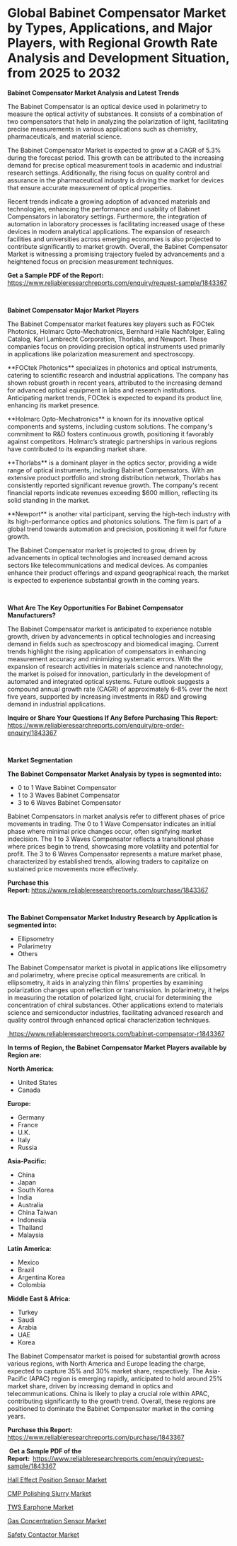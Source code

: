 <p><h1>Global Babinet Compensator Market by Types, Applications, and Major Players, with Regional Growth Rate Analysis and Development Situation, from 2025 to 2032</h1></p><p><strong>Babinet Compensator Market Analysis and Latest Trends</strong></p>
<p><p>The Babinet Compensator is an optical device used in polarimetry to measure the optical activity of substances. It consists of a combination of two compensators that help in analyzing the polarization of light, facilitating precise measurements in various applications such as chemistry, pharmaceuticals, and material science.</p><p>The Babinet Compensator Market is expected to grow at a CAGR of 5.3% during the forecast period. This growth can be attributed to the increasing demand for precise optical measurement tools in academic and industrial research settings. Additionally, the rising focus on quality control and assurance in the pharmaceutical industry is driving the market for devices that ensure accurate measurement of optical properties.</p><p>Recent trends indicate a growing adoption of advanced materials and technologies, enhancing the performance and usability of Babinet Compensators in laboratory settings. Furthermore, the integration of automation in laboratory processes is facilitating increased usage of these devices in modern analytical applications. The expansion of research facilities and universities across emerging economies is also projected to contribute significantly to market growth. Overall, the Babinet Compensator Market is witnessing a promising trajectory fueled by advancements and a heightened focus on precision measurement techniques.</p></p>
<p><strong>Get a Sample PDF of the Report:&nbsp;</strong> <a href="https://www.reliableresearchreports.com/enquiry/request-sample/1843367?utm_campaign=118&utm_medium=2&utm_source=Github&utm_content=ia&utm_term=11022025&utm_id=babinet-compensator">https://www.reliableresearchreports.com/enquiry/request-sample/1843367</a></p>
<p>&nbsp;</p>
<p><strong>Babinet Compensator Major Market Players</strong></p>
<p><p>The Babinet Compensator market features key players such as FOCtek Photonics, Holmarc Opto-Mechatronics, Bernhard Halle Nachfolger, Ealing Catalog, Karl Lambrecht Corporation, Thorlabs, and Newport. These companies focus on providing precision optical instruments used primarily in applications like polarization measurement and spectroscopy.</p><p>**FOCtek Photonics** specializes in photonics and optical instruments, catering to scientific research and industrial applications. The company has shown robust growth in recent years, attributed to the increasing demand for advanced optical equipment in labs and research institutions. Anticipating market trends, FOCtek is expected to expand its product line, enhancing its market presence.</p><p>**Holmarc Opto-Mechatronics** is known for its innovative optical components and systems, including custom solutions. The company's commitment to R&D fosters continuous growth, positioning it favorably against competitors. Holmarc’s strategic partnerships in various regions have contributed to its expanding market share.</p><p>**Thorlabs** is a dominant player in the optics sector, providing a wide range of optical instruments, including Babinet Compensators. With an extensive product portfolio and strong distribution network, Thorlabs has consistently reported significant revenue growth. The company's recent financial reports indicate revenues exceeding $600 million, reflecting its solid standing in the market.</p><p>**Newport** is another vital participant, serving the high-tech industry with its high-performance optics and photonics solutions. The firm is part of a global trend towards automation and precision, positioning it well for future growth.</p><p>The Babinet Compensator market is projected to grow, driven by advancements in optical technologies and increased demand across sectors like telecommunications and medical devices. As companies enhance their product offerings and expand geographical reach, the market is expected to experience substantial growth in the coming years.</p></p>
<p>&nbsp;</p>
<p><strong>What Are The Key Opportunities For Babinet Compensator Manufacturers?</strong></p>
<p><p>The Babinet Compensator market is anticipated to experience notable growth, driven by advancements in optical technologies and increasing demand in fields such as spectroscopy and biomedical imaging. Current trends highlight the rising application of compensators in enhancing measurement accuracy and minimizing systematic errors. With the expansion of research activities in materials science and nanotechnology, the market is poised for innovation, particularly in the development of automated and integrated optical systems. Future outlook suggests a compound annual growth rate (CAGR) of approximately 6-8% over the next five years, supported by increasing investments in R&D and growing demand in industrial applications.</p></p>
<p><strong>Inquire or Share Your Questions If Any Before Purchasing This Report:</strong> <a href="https://www.reliableresearchreports.com/enquiry/pre-order-enquiry/1843367?utm_campaign=118&utm_medium=2&utm_source=Github&utm_content=ia&utm_term=11022025&utm_id=babinet-compensator">https://www.reliableresearchreports.com/enquiry/pre-order-enquiry/1843367</a></p>
<p>&nbsp;</p>
<p><strong>Market Segmentation</strong></p>
<p><strong>The Babinet Compensator Market Analysis by types is segmented into:</strong></p>
<p><ul><li>0 to 1 Wave Babinet Compensator</li><li>1 to 3 Waves Babinet Compensator</li><li>3 to 6 Waves Babinet Compensator</li></ul></p>
<p><p>Babinet Compensators in market analysis refer to different phases of price movements in trading. The 0 to 1 Wave Compensator indicates an initial phase where minimal price changes occur, often signifying market indecision. The 1 to 3 Waves Compensator reflects a transitional phase where prices begin to trend, showcasing more volatility and potential for profit. The 3 to 6 Waves Compensator represents a mature market phase, characterized by established trends, allowing traders to capitalize on sustained price movements more effectively.</p></p>
<p><strong>Purchase this Report:&nbsp;</strong><a href="https://www.reliableresearchreports.com/purchase/1843367?utm_campaign=118&utm_medium=2&utm_source=Github&utm_content=ia&utm_term=11022025&utm_id=babinet-compensator">https://www.reliableresearchreports.com/purchase/1843367</a></p>
<p>&nbsp;</p>
<p><strong>The Babinet Compensator Market Industry Research by Application is segmented into:</strong></p>
<p><ul><li>Ellipsometry</li><li>Polarimetry</li><li>Others</li></ul></p>
<p><p>The Babinet Compensator market is pivotal in applications like ellipsometry and polarimetry, where precise optical measurements are critical. In ellipsometry, it aids in analyzing thin films' properties by examining polarization changes upon reflection or transmission. In polarimetry, it helps in measuring the rotation of polarized light, crucial for determining the concentration of chiral substances. Other applications extend to materials science and semiconductor industries, facilitating advanced research and quality control through enhanced optical characterization techniques.</p></p>
<p><a href="https://www.reliableresearchreports.com/babinet-compensator-r1843367?utm_campaign=118&utm_medium=2&utm_source=Github&utm_content=ia&utm_term=11022025&utm_id=babinet-compensator">&nbsp;https://www.reliableresearchreports.com/babinet-compensator-r1843367</a></p>
<p><strong>In terms of Region, the Babinet Compensator Market Players available by Region are:</strong></p>
<p>
    <p> <strong> North America: </strong>
        <ul>
            <li>United States</li>
            <li>Canada</li>
        </ul>
        </p> 
    <p> <strong> Europe: </strong>
        <ul>
            <li>Germany</li>
            <li>France</li>
            <li>U.K.</li>
            <li>Italy</li>
            <li>Russia</li>
        </ul>
        </p> 
    <p> <strong> Asia-Pacific: </strong>
        <ul>
            <li>China</li>
            <li>Japan</li>
            <li>South Korea</li>
            <li>India</li>
            <li>Australia</li>
            <li>China Taiwan</li>
            <li>Indonesia</li>
            <li>Thailand</li>
            <li>Malaysia</li>
        </ul>
        </p> 
    <p> <strong> Latin America: </strong>
        <ul>
            <li>Mexico</li>
            <li>Brazil</li>
            <li>Argentina Korea</li>
            <li>Colombia</li>
        </ul>
        </p> 
    <p> <strong> Middle East & Africa: </strong>
        <ul>
            <li>Turkey</li>
            <li>Saudi</li>
            <li>Arabia</li>
            <li>UAE</li>
            <li>Korea</li>
        </ul>
    </p>
    </p>
<p><p>The Babinet Compensator market is poised for substantial growth across various regions, with North America and Europe leading the charge, expected to capture 35% and 30% market share, respectively. The Asia-Pacific (APAC) region is emerging rapidly, anticipated to hold around 25% market share, driven by increasing demand in optics and telecommunications. China is likely to play a crucial role within APAC, contributing significantly to the growth trend. Overall, these regions are positioned to dominate the Babinet Compensator market in the coming years.</p></p>
<p><strong>Purchase this Report: </strong><a href="https://www.reliableresearchreports.com/purchase/1843367?utm_campaign=118&utm_medium=2&utm_source=Github&utm_content=ia&utm_term=11022025&utm_id=babinet-compensator">https://www.reliableresearchreports.com/purchase/1843367</a></p>
<p>&nbsp;<strong>Get a Sample PDF of the Report:&nbsp;&nbsp;</strong><a href="https://www.reliableresearchreports.com/enquiry/request-sample/1843367?utm_campaign=118&utm_medium=2&utm_source=Github&utm_content=ia&utm_term=11022025&utm_id=babinet-compensator">https://www.reliableresearchreports.com/enquiry/request-sample/1843367</a></p>
<p><strong></strong></p>
<p><p><a href="https://github.com/moazugavate/Market-Research-Report-List-1/blob/main/hall-effect-position-sensor-market.md?utm_campaign=118&utm_medium=2&utm_source=Github&utm_content=ia&utm_term=11022025&utm_id=babinet-compensator">Hall Effect Position Sensor Market</a></p><p><a href="https://github.com/iroldilom/Market-Research-Report-List-1/blob/main/cmp-polishing-slurry-market.md?utm_campaign=118&utm_medium=2&utm_source=Github&utm_content=ia&utm_term=11022025&utm_id=babinet-compensator">CMP Polishing Slurry Market</a></p><p><a href="https://github.com/slmagaddam/Market-Research-Report-List-1/blob/main/tws-earphone-market.md?utm_campaign=118&utm_medium=2&utm_source=Github&utm_content=ia&utm_term=11022025&utm_id=babinet-compensator">TWS Earphone Market</a></p><p><a href="https://github.com/chkrselia/Market-Research-Report-List-1/blob/main/gas-concentration-sensor-market.md?utm_campaign=118&utm_medium=2&utm_source=Github&utm_content=ia&utm_term=11022025&utm_id=babinet-compensator">Gas Concentration Sensor Market</a></p><p><a href="https://github.com/pidlisseas/Market-Research-Report-List-1/blob/main/safety-contactor-market.md?utm_campaign=118&utm_medium=2&utm_source=Github&utm_content=ia&utm_term=11022025&utm_id=babinet-compensator">Safety Contactor Market</a></p></p>